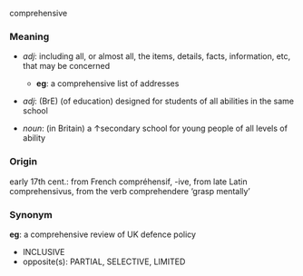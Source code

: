 comprehensive
### Meaning
+ _adj_: including all, or almost all, the items, details, facts, information, etc, that may be concerned
	+ __eg__: a comprehensive list of addresses
+ _adj_: (BrE) (of education) designed for students of all abilities in the same school

+ _noun_: (in Britain) a ↑secondary school for young people of all levels of ability

### Origin

early 17th cent.: from French compréhensif, -ive, from late Latin comprehensivus, from the verb comprehendere ‘grasp mentally’

### Synonym

__eg__: a comprehensive review of UK defence policy

+ INCLUSIVE
+ opposite(s): PARTIAL, SELECTIVE, LIMITED


